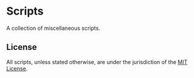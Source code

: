 # Scripts

A collection of miscellaneous scripts.

## License

All scripts, unless stated otherwise, are under the jurisdiction of the [MIT License](LICENSE).
